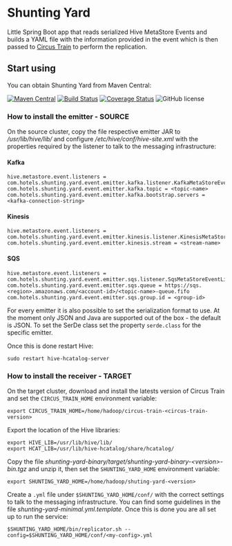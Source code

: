 # Shunting Yard

Little Spring Boot app that reads serialized Hive MetaStore Events and builds a YAML file with the information provided in the event which is then passed to [Circus Train](https://github.com/HotelsDotCom/circus-train) to perform the replication.

## Start using

You can obtain Shunting Yard from Maven Central:

[![Maven Central](https://maven-badges.herokuapp.com/maven-central/com.hotels/shunting-yard/badge.svg?subject=com.hotels:shunting-yard)](https://maven-badges.herokuapp.com/maven-central/com.hotels/shunting-yard) [![Build Status](https://travis-ci.org/HotelsDotCom/shunting-yard.svg?branch=master)](https://travis-ci.org/HotelsDotCom/shunting-yard) [![Coverage Status](https://coveralls.io/repos/github/HotelsDotCom/shunting-yard/badge.svg?branch=master)](https://coveralls.io/github/HotelsDotCom/shunting-yard?branch=master) ![GitHub license](https://img.shields.io/github/license/HotelsDotCom/shunting-yard.svg)

### How to install the emitter - SOURCE

On the source cluster, copy the file respective emitter JAR to _/usr/lib/hive/lib/_ and configure _/etc/hive/conf/hive-site.xml_ with the properties required by the listener to talk to the messaging infrastructure:

#### Kafka
    hive.metastore.event.listeners = com.hotels.shunting.yard.event.emitter.kafka.listener.KafkaMetaStoreEventListener
    com.hotels.shunting.yard.event.emitter.kafka.topic = <topic-name>
    com.hotels.shunting.yard.event.emitter.kafka.bootstrap.servers = <kafka-connection-string>

#### Kinesis
    hive.metastore.event.listeners = com.hotels.shunting.yard.event.emitter.kinesis.listener.KinesisMetaStoreEventListener
    com.hotels.shunting.yard.event.emitter.kinesis.stream = <stream-name>

#### SQS
    hive.metastore.event.listeners = com.hotels.shunting.yard.event.emitter.sqs.listener.SqsMetaStoreEventListener
    com.hotels.shunting.yard.event.emitter.sqs.queue = https://sqs.<region>.amazonaws.com/<account-id>/<topic-name>-queue.fifo
    com.hotels.shunting.yard.event.emitter.sqs.group.id = <group-id>

For every emitter it is also possible to set the serialization format to use. At the moment only JSON and Java are supported out of the box - the default is JSON. To set the SerDe class set the property `serde.class` for the specific emitter.

Once this is done restart Hive:

    sudo restart hive-hcatalog-server

### How to install the receiver - TARGET

On the target cluster, download and install the latests version of Circus Train and set the `CIRCUS_TRAIN_HOME` environment variable:

    export CIRCUS_TRAIN_HOME=/home/hadoop/circus-train-<circus-train-version>

Export the location of the Hive libraries:

    export HIVE_LIB=/usr/lib/hive/lib/
    export HCAT_LIB=/usr/lib/hive-hcatalog/share/hcatalog/

Copy the file _shunting-yard-binary/target/shunting-yard-binary-\<version\>-bin.tgz_ and unzip it, then set the `SHUNTING_YARD_HOME` environment variable:

    export SHUNTING_YARD_HOME=/home/hadoop/shuting-yard-<version>

Create a `.yml` file under `$SHUNTING_YARD_HOME/conf/` with the correct settings to talk to the messaging infrastructure. You can find some guidelines in the file _shunting-yard-minimal.yml.template_. Once this is done you are all set up to run the service:

    $SHUNTING_YARD_HOME/bin/replicator.sh --config=$SHUNTING_YARD_HOME/conf/<my-config>.yml

